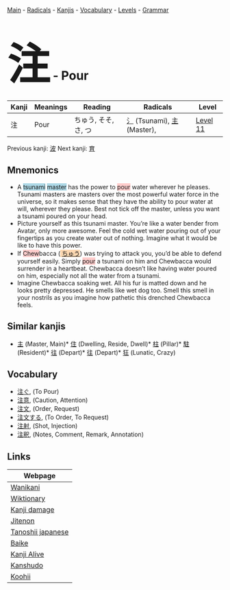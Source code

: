 <style> bigfont {font-size: 100px}</style>
[Main](../README.md) -
[Radicals](../radicals.md) -
[Kanjis](../kanjis.md) -
[Vocabulary](../vocabulary.md) -
[Levels](../levels.md) -
[Grammar](../grammar.md)
# <bigfont> 注</bigfont> - Pour 

| Kanji | Meanings | Reading | Radicals | Level |
| --- | --- | --- | --- | --- |
| 注 | Pour | ちゅう, そそ, さ, つ | [氵](../radicals/氵.md) (Tsunami), [主](../radicals/主.md) (Master),  | [Level 11](../levels/wk_level11.md) |

Previous kanji: [波](波.md) Next kanji: [育](育.md) 

## Mnemonics
 * A <span style="background-color:#ADD8E6"> tsunami</span> <span style="background-color:#ADD8E6"> master</span> has the power to <span style="background-color:#ffcccb"> pour</span> water wherever he pleases. Tsunami masters are masters over the most powerful water force in the universe, so it makes sense that they have the ability to pour water at will, wherever they please. Best not tick off the master, unless you want a tsunami poured on your head.
* Picture yourself as this tsunami master. You’re like a water bender from Avatar, only more awesome. Feel the cold wet water pouring out of your fingertips as you create water out of nothing. Imagine what it would be like to have this power.
* If <span style="background-color:#ffcccb"> Chew</span>bacca (<span style="background-color:#fed8b1"> [ちゅう](https://jisho.org/search/ちゅう)</span>) was trying to attack you, you’d be able to defend yourself easily. Simply <span style="background-color:#ffcccb"> pour</span> a tsunami on him and Chewbacca would surrender in a heartbeat. Chewbacca doesn’t like having water poured on him, especially not all the water from a tsunami.
* Imagine Chewbacca soaking wet. All his fur is matted down and he looks pretty depressed. He smells like wet dog too. Smell this smell in your nostrils as you imagine how pathetic this drenched Chewbacca feels.


## Similar kanjis
 * [主](主.md) (Master, Main)* [住](住.md) (Dwelling, Reside, Dwell)* [柱](柱.md) (Pillar)* [駐](駐.md) (Resident)* [往](往.md) (Depart)* [往](往.md) (Depart)* [狂](狂.md) (Lunatic, Crazy)


## Vocabulary
 * [注ぐ](../vocabulary/注.md), (To Pour)
* [注意](../vocabulary/注.md), (Caution, Attention)
* [注文](../vocabulary/注.md), (Order, Request)
* [注文する](../vocabulary/注.md), (To Order, To Request)
* [注射](../vocabulary/注.md), (Shot, Injection)
* [注釈](../vocabulary/注.md), (Notes, Comment, Remark, Annotation)



## Links 

| Webpage |
| --- |
| [Wanikani          ](https://www.wanikani.com/kanji/注) |
| [Wiktionary        ](https://en.wiktionary.org/wiki/注) |
| [Kanji damage      ](http://www.kanjidamage.com/kanji/search?utf8=✓&q=注) |
| [Jitenon           ](https://jitenon.com/kanji/注) |
| [Tanoshii japanese ](https://www.tanoshiijapanese.com/dictionary/kanji.cfm?k=注) |
| [Baike             ](https://baike.baidu.com/item/注) |
| [Kanji Alive       ](https://app.kanjialive.com/注) |
| [Kanshudo          ](https://www.kanshudo.com/searchmn?q=注) |
| [Koohii            ](https://kanji.koohii.com/study/kanji/注) |
